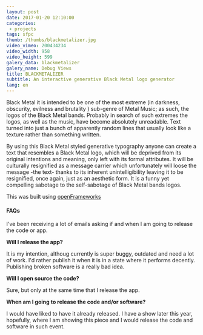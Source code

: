 ```yaml
---
layout: post
date: 2017-01-20 12:10:00
categories:
 - projects
tags: sfpc
thumb: /thumbs/blackmetalizer.jpg
video_vimeo: 200434234
video_width: 958
video_height: 599
galery_data: blackmetalizer
galery_name: Debug Views
title: BLACKMETALIZER
subtitle: An interactive generative Black Metal logo generator
lang: en
---
```


Black Metal it is intended to be one of the most extreme (in darkness, obscurity, evilness and brutality ) sub-genre of Metal Music; as such, the logos of the Black Metal bands.
Probably in search of such extremes the logos, as well as the music, have become absolutely unreadable. Text turned into just a bunch of apparently random lines that usually look like a texture rather than something written.

By using this Black Metal styled generative typography anyone can create a text that resembles a Black Metal logo, which will be deprived from its original intentions and meaning, only left with its formal attributes. It will be culturally resignified as a message carrier which unfortunately will loose the message -the text- thanks to its inherent unintelligibility leaving it to be resignified, once again, just as an aesthetic form. It is a funny yet compelling sabotage to the self-sabotage of Black Metal bands logos.


This was built using [openFrameworks](http://openframeworks.cc/)

#### FAQs

I've been receiving a lot of emails asking if and when I am going to release the code or app.

**Will I release the app?**

It is my intention, althoug currently is super buggy, outdated and need a lot of work. I'd rather publish it when it is in a state where it performs decently. Publishing broken software is a really bad idea.

**Will I open source the code?**

Sure, but only at the same time that I release the app. 

**When am I going to release the code and/or software?**

I would have liked to have it already released. I have a show later this year, hopefully, where I am showing this piece and I would release the code and software in such event.



